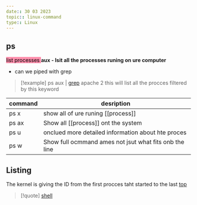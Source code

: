 ```yaml
---
date:: 30 03 2023
topic:: linux-command 
type:: Linux
---
```

## ps 
<mark style="background: #FF5582A6;">list processes </mark>
**aux - lsit all the processes runing on ure computer**
- can we piped with grep 
 >[!example] ps aux | [grep](/obisdian_ntoes/notes_obsidian/Linux/commands/grep.md) apache 2
 >this will list all the procces filtered by this keyword

| command | desription                                         |
| ------- | -------------------------------------------------- |
| ps x    | show all of ure runing [[process]]                 |
| ps ax   | Show all [[process]] ont the system                |
| ps u    | onclued more detailed information about hte proces |
| ps w         |    Show full ocmmand ames not jsut what fits onb the line                                                |
## Listing 
The kernel is giving the ID from the first procces taht started to the last 
[top](/obisdian_ntoes/notes_obsidian/Linux/top.md)

>[!quote] [shell](/obisdian_ntoes/notes_obsidian/Linux/shell.md)